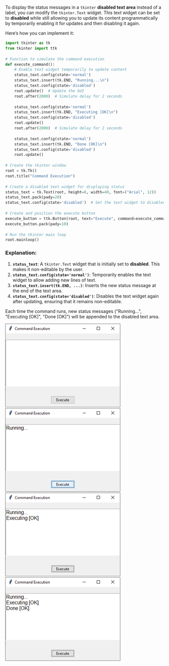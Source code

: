 To display the status messages in a `tkinter` **disabled text area** instead of a label, you can modify the `tkinter.Text` widget. This text widget can be set to **disabled** while still allowing you to update its content programmatically by temporarily enabling it for updates and then disabling it again.

Here’s how you can implement it:

```python
import tkinter as tk
from tkinter import ttk

# Function to simulate the command execution
def execute_command():
    # Enable text widget temporarily to update content
    status_text.config(state='normal')
    status_text.insert(tk.END, "Running...\n")
    status_text.config(state='disabled')
    root.update()  # Update the GUI
    root.after(2000)  # Simulate delay for 2 seconds

    status_text.config(state='normal')
    status_text.insert(tk.END, "Executing [OK]\n")
    status_text.config(state='disabled')
    root.update()
    root.after(2000)  # Simulate delay for 2 seconds

    status_text.config(state='normal')
    status_text.insert(tk.END, "Done [OK]\n")
    status_text.config(state='disabled')
    root.update()

# Create the tkinter window
root = tk.Tk()
root.title("Command Execution")

# Create a disabled text widget for displaying status
status_text = tk.Text(root, height=8, width=40, font=("Arial", 12))
status_text.pack(pady=20)
status_text.config(state='disabled')  # Set the text widget to disabled initially

# Create and position the execute button
execute_button = ttk.Button(root, text="Execute", command=execute_command)
execute_button.pack(pady=10)

# Run the tkinter main loop
root.mainloop()
```

### Explanation:
1. **`status_text`**: A `tkinter.Text` widget that is initially set to **disabled**. This makes it non-editable by the user.
2. **`status_text.config(state='normal')`**: Temporarily enables the text widget to allow adding new lines of text.
3. **`status_text.insert(tk.END, ...)`**: Inserts the new status message at the end of the text area.
4. **`status_text.config(state='disabled')`**: Disables the text widget again after updating, ensuring that it remains non-editable.

Each time the command runs, new status messages ("Running...", "Executing [OK]", "Done [OK]") will be appended to the disabled text area.

![Image](1.PNG)
![Image](2.PNG)
![Image](3.PNG)
![Image](4.PNG)